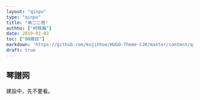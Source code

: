 ```yaml
---
layout: "qinpu"
type: "qinpu"
title: "弟二二冊"
authho: ["柯棋瀚"]
date: 2019-01-02
toc: ["00總目"]
markdown: 'https://github.com/kujihhoe/HUGO-Theme-CJK/master/content/qinpu/00table/22.md'
draft: true
---
```


## 琴譜网

建設中，先不要看。
